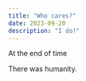 ```yaml
---
title: "Who cares?"
date: 2023-09-20
description: "I do!"
---
```


At the end of time
<!--more-->
There was humanity.